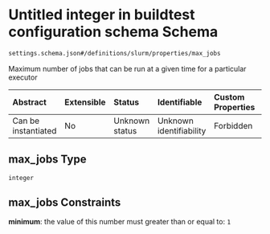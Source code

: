 # Untitled integer in buildtest configuration schema Schema

```txt
settings.schema.json#/definitions/slurm/properties/max_jobs
```

Maximum number of jobs that can be run at a given time for a particular executor

| Abstract            | Extensible | Status         | Identifiable            | Custom Properties | Additional Properties | Access Restrictions | Defined In                                                                  |
| :------------------ | :--------- | :------------- | :---------------------- | :---------------- | :-------------------- | :------------------ | :-------------------------------------------------------------------------- |
| Can be instantiated | No         | Unknown status | Unknown identifiability | Forbidden         | Allowed               | none                | [settings.schema.json*](../out/settings.schema.json "open original schema") |

## max_jobs Type

`integer`

## max_jobs Constraints

**minimum**: the value of this number must greater than or equal to: `1`
